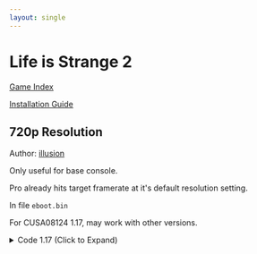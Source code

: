 ```yaml
---
layout: single
---
```


# Life is Strange 2

[Game Index](/patch/#ps4)

[Installation Guide](/install-instructions/)

## 720p Resolution

Author: [illusion](https://twitter.com/illusion0002)

Only useful for base console.

Pro already hits target framerate at it's default resolution setting.

In file `eboot.bin`

For CUSA08124 1.17, may work with other versions.

<details>
<summary>Code 1.17 (Click to Expand)</summary>

{% highlight none %}
# you aren't dreaming. compiller did generate the same code.

41 83 FC 01 C5 FA 10 18 7F 13

C7 00 81 55 85 42 C5 FA 10 18
{% endhighlight %}

</details>
